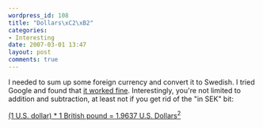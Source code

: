 ```yaml
---
wordpress_id: 108
title: "Dollars\xC2\xB2"
categories:
- Interesting
date: 2007-03-01 13:47
layout: post
comments: true
---
```

I needed to sum up some foreign currency and convert it to Swedish. I tried Google and found that <a href="http://www.google.com/search?q=1%20USD%20%2B%201%20GBP%20in%20SEK">it worked fine</a>. Interestingly, you're not limited to addition and subtraction, at least not if you get rid of the "in SEK" bit:

<a href="http://www.google.com/search?q=1%20USD%20*%201%20GBP">(1 U.S. dollar) * 1 British pound = 1.9637 U.S. Dollars<sup>2</sup></a>
